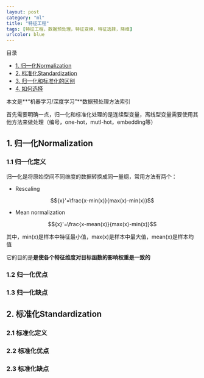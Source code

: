 ```yaml
---
layout: post
category: "ml"
title: "特征工程"
tags: [特征工程，数据预处理，特征变换，特征选择，降维]
urlcolor: blue
---
```


目录

<!-- TOC -->

- [1. 归一化Normalization](#1-归一化Normalization)
- [2. 标准化Standardization](#2-标准化Standardization)
- [3. 归一化和标准化的区别](#3-归一化和标准化的区别)
- [4. 如何选择](#4-如何选择)

<!-- /TOC -->

本文是**“机器学习/深度学习”**数据预处理方法索引

首先需要明确一点，归一化和标准化处理的是连续型变量，离线型变量需要使用其他方法来做处理（编号，one-hot，mutl-hot，embedding等）

## 1. 归一化Normalization

### 1.1 归一化定义

归一化是将原始空间不同维度的数据转换成同一量纲，常用方法有两个：

+ Rescaling

$${x}'=\frac{x-min(x)}{max(x)-min(x)}$$

+ Mean normalization

$${x}'=\frac{x-mean(x)}{max(x)-min(x)}$$

其中，min(x)是样本中特征最小值，max(x)是样本中最大值，mean(x)是样本均值

它的目的是**是使各个特征维度对目标函数的影响权重是一致的**

### 1.2 归一化优点

### 1.3 归一化缺点

## 2. 标准化Standardization

### 2.1 标准化定义

### 2.2 标准化优点

### 2.3 标准化缺点

